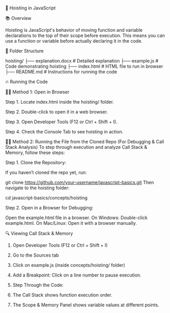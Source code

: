🚀 Hoisting in JavaScript

📚 Overview

Hoisting is JavaScript's behavior of moving function and variable declarations to the top of their scope before execution. This means you can use a function or variable before actually declaring it in the code.

📂 Folder Structure

hoisting/
├── explanation.docx # Detailed explanation
├── example.js # Code demonstrating hoisting
├── index.html # HTML file to run in browser
├── README.md # Instructions for running the code

🔥 Running the Code

🏃‍♂️ Method 1: Open in Browser

Step 1. Locate index.html inside the hoisting/ folder.

Step 2. Double-click to open it in a web browser.

Step 3. Open Developer Tools (F12 or Ctrl + Shift + I).

Step 4. Check the Console Tab to see hoisting in action.

🏃‍♂️ Method 2: Running the File from the Cloned Repo (For Debugging & Call Stack Analysis)
To step through execution and analyze Call Stack & Memory, follow these steps:

Step 1. Clone the Repository:

If you haven’t cloned the repo yet, run:

git clone https://github.com/your-username/javascript-basics.git
Then navigate to the hoisting folder:

cd javascript-basics/concepts/hoisting

Step 2. Open in a Browser for Debugging:

Open the example.html file in a browser.
On Windows: Double-click example.html.
On Mac/Linux: Open it with a browser manually.

🔍 Viewing Call Stack & Memory

1. Open Developer Tools (F12 or Ctrl + Shift + I)

2. Go to the Sources tab

3. Click on example.js (inside concepts/hoisting/ folder)

4. Add a Breakpoint: Click on a line number to pause execution.

5. Step Through the Code:

6. The Call Stack shows function execution order.

7. The Scope & Memory Panel shows variable values at different points.
